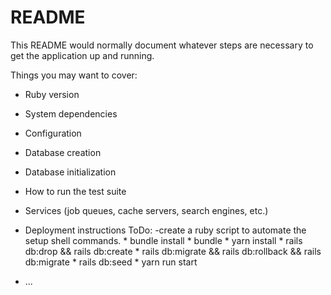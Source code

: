 # README

This README would normally document whatever steps are necessary to get the
application up and running.

Things you may want to cover:

* Ruby version

* System dependencies

* Configuration

* Database creation

* Database initialization

* How to run the test suite

* Services (job queues, cache servers, search engines, etc.)

* Deployment instructions
  ToDo:
    -create a ruby script to automate the setup shell commands.
      * bundle install
      * bundle
      * yarn install
      * rails db:drop && rails db:create
      * rails db:migrate && rails db:rollback && rails db:migrate
      * rails db:seed
      * yarn run start
* ...
